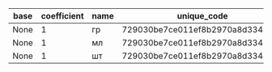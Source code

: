 |base|coefficient|name|unique_code|
|---|---|---|---|
|None|1|гр|729030be7ce011ef8b2970a8d3344cb0|
|None|1|мл|729030be7ce011ef8b2970a8d3344cb0|
|None|1|шт|729030be7ce011ef8b2970a8d3344cb0|
